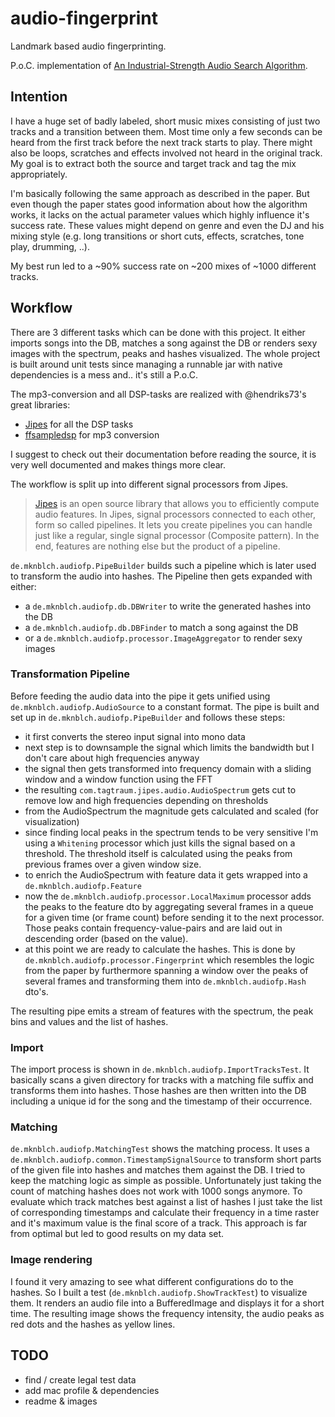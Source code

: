# audio-fingerprint

Landmark based audio fingerprinting.

P.o.C. implementation of [An Industrial-Strength Audio Search Algorithm](https://www.ee.columbia.edu/~dpwe/papers/Wang03-shazam.pdf).


## Intention

I have a huge set of badly labeled, short music mixes consisting of just two tracks and a transition between them. 
Most time only a few seconds can be heard from the first track before the next track starts to play. 
There might also be loops, scratches and effects involved not heard in the original track.  My goal is to extract both 
the source and target track and tag the mix appropriately. 

I'm basically following the same approach as described in the paper. But even though the paper states good information 
about how the algorithm works, it lacks on the actual parameter values which highly influence it's success rate. These
values might depend on genre and even the DJ and his mixing style (e.g. long transitions or short cuts, effects, 
scratches, tone play, drumming, ..). 

My best run led to a ~90% success rate on ~200 mixes of ~1000 different tracks.

## Workflow

There are 3 different tasks which can be done with this project. It either imports songs into the DB, matches a song 
against the DB or renders sexy images with the spectrum, peaks and hashes visualized. The whole project is built around 
unit tests since managing a runnable jar with native dependencies is a mess and.. it's still a P.o.C. 

The mp3-conversion and all DSP-tasks are realized with @hendriks73's great libraries:
 - [Jipes](https://github.com/hendriks73/jipes) for all the DSP tasks 
 - [ffsampledsp](https://github.com/hendriks73/ffsampledsp) for mp3 conversion

I suggest to check out their documentation before reading the source, it is very well documented and makes things 
more clear.

The workflow is split up into different signal processors from Jipes. 

> [Jipes](http://www.tagtraum.com/jipes/) is an open source library that allows you to efficiently compute audio features.
> In Jipes, signal processors connected to each other, form so called pipelines. 
> It lets you create pipelines you can handle just like a regular, single signal processor (Composite pattern). 
> In the end, features are nothing else but the product of a pipeline.

`de.mknblch.audiofp.PipeBuilder` builds such a pipeline which is later used to transform the audio into hashes. The 
Pipeline then gets expanded with either:
 - a `de.mknblch.audiofp.db.DBWriter` to write the generated hashes into the DB
 - a `de.mknblch.audiofp.db.DBFinder` to match a song against the DB 
 - or a `de.mknblch.audiofp.processor.ImageAggregator` to render sexy images
 
### Transformation Pipeline

Before feeding the audio data into the pipe it gets unified using `de.mknblch.audiofp.AudioSource` to a constant 
format. The pipe is built and set up in `de.mknblch.audiofp.PipeBuilder` and follows these steps:

- it first converts the stereo input signal into mono data
- next step is to downsample the signal which limits the bandwidth but I don't care about high 
frequencies anyway
- the signal then gets transformed into frequency domain with a sliding window and a window function using the FFT
- the resulting `com.tagtraum.jipes.audio.AudioSpectrum` gets cut to remove low and high frequencies depending on 
thresholds
- from the AudioSpectrum the magnitude gets calculated and scaled (for visualization)
- since finding local peaks in the spectrum tends to be very sensitive I'm using a `Whitening` processor which just kills
the signal based on a threshold. The threshold itself is calculated using the peaks from previous frames over a given 
window size.
- to enrich the AudioSpectrum with feature data it gets wrapped into a `de.mknblch.audiofp.Feature`
- now the `de.mknblch.audiofp.processor.LocalMaximum` processor adds the peaks to the feature dto by aggregating
several frames in a queue for a given time (or frame count) before sending it to the next processor. Those peaks 
contain frequency-value-pairs and are laid out in descending order (based on the value).
- at this point we are ready to calculate the hashes. This is done by `de.mknblch.audiofp.processor.Fingerprint` 
which resembles the logic from the paper by furthermore spanning a window over the peaks of several frames and 
transforming them into `de.mknblch.audiofp.Hash` dto's.

The resulting pipe emits a stream of features with the spectrum, the peak bins and values and the list
of hashes.

### Import

The import process is shown in `de.mknblch.audiofp.ImportTracksTest`. It basically scans a given directory for
tracks with a matching file suffix and transforms them into hashes. Those hashes are then written into the DB including 
a unique id for the song and the timestamp of their occurrence.

### Matching

`de.mknblch.audiofp.MatchingTest` shows the matching process. It uses a `de.mknblch.audiofp.common.TimestampSignalSource`
to transform short parts of the given file into hashes and matches them against the DB. I tried to keep the matching
logic as simple as possible. Unfortunately just taking the count of matching hashes does not work with 1000 songs 
anymore. To evaluate which track matches best against a list of hashes I just take the list of corresponding timestamps 
and calculate their frequency in a time raster and it's maximum value is the final score of a track. 
This approach is far from optimal but led to good results on my data set.

### Image rendering

I found it very amazing to see what different configurations do to the hashes. So I built a test 
(`de.mknblch.audiofp.ShowTrackTest`) to visualize them. It renders an audio file into a BufferedImage and displays it
for a short time. The resulting image shows the frequency intensity, the audio peaks as red dots and the hashes as 
yellow lines.

## TODO

- find / create legal test data
- add mac profile & dependencies
- readme & images



